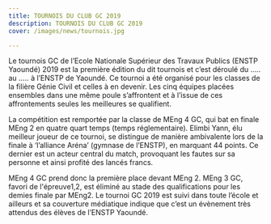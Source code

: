 ```yaml
---
title: TOURNOIS DU CLUB GC 2019
description: TOURNOIS DU CLUB GC 2019
cover: /images/news/tournois.jpg

---
```


Le tournois GC de l’Ecole Nationale Supérieur des Travaux Publics (ENSTP Yaoundé) 2019 est la première édition du dit tournois et c’est déroulé du ….. au ….. à l’ENSTP de Yaoundé.  Ce tournoi a été organisé pour les classes de la filière Génie Civil et celles à en devenir.  Les cinq équipes placées ensembles dans une même poule s’affrontent et à l’issue de ces affrontements seules les meilleures se qualifient.

La compétition est remportée par la classe de MEng 4 GC, qui bat en finale MEng 2 en quatre quart temps (temps réglementaire). Elimbi Yann, élu meilleur joueur de ce tournoi, se distingue de manière ambivalente lors de la finale à ‘l’alliance Aréna’ (gymnase de l’ENSTP), en marquant 44 points. Ce dernier est un acteur central du match, provoquant les fautes sur sa personne et ainsi profité des lancés francs.

MEng 4 GC prend donc la première place devant MEng 2. MEng 3 GC, favori de l'épreuve1,2, est éliminé au stade des qualifications pour les demies finale par MEng2.  Le tournoi GC 2019 est suivi dans toute l’école et ailleurs et sa couverture médiatique indique que c’est un évènement très attendus des élèves de l’ENSTP Yaoundé. 
